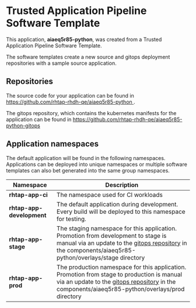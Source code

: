 # Trusted Application Pipeline Software Template

This application, **aiaeq5r85-python**, was created from a Trusted Application Pipeline Software Template.

The software templates create a new source and gitops deployment repositories with a sample source application. 

## Repositories

The source code for your application can be found in [https://github.com/rhtap-rhdh-qe/aiaeq5r85-python ](https://github.com/rhtap-rhdh-qe/aiaeq5r85-python ).
 
The gitops repository, which contains the kubernetes manifests for the application can be found in 
[https://github.com/rhtap-rhdh-qe/aiaeq5r85-python-gitops ](https://github.com/rhtap-rhdh-qe/aiaeq5r85-python-gitops ) 

## Application namespaces 

The default application will be found in the following namespaces. Applications can be deployed into unique namespaces or multiple software templates can also bet generated into the same group namespaces.  

|  Namespace   |  Description   |  
| -------- | -------- |
| **rhtap-app-ci** | The namespace used for CI workloads |
| **rhtap-app-development** | The default application during development. Every build will be deployed to this namespace for testing. |
| **rhtap-app-stage** | The staging namespace for this application. Promotion from development to stage is manual via an update to the [gitops repository](https://github.com/rhtap-rhdh-qe/aiaeq5r85-python-gitops ) in the components/aiaeq5r85-python/overlays/stage directory |
| **rhtap-app-prod** | The production namespace for this application. Promotion from stage to production is manual via an update to the [gitops repository](https://github.com/rhtap-rhdh-qe/aiaeq5r85-python-gitops ) in the components/aiaeq5r85-python/overlays/prod directory |